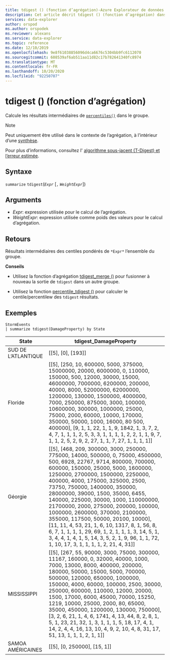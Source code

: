 ```yaml
---
title: tdigest () (fonction d’agrégation)-Azure Explorateur de données
description: Cet article décrit tdigest () (fonction d’agrégation) dans Azure Explorateur de données.
services: data-explorer
author: orspod
ms.author: orspodek
ms.reviewer: alexans
ms.service: data-explorer
ms.topic: reference
ms.date: 12/10/2019
ms.openlocfilehash: 9e8f61038856096d4ca6676c5304bb9fc6112070
ms.sourcegitcommit: 608539af6ab511aa11d82c17b782641340fc8974
ms.translationtype: MT
ms.contentlocale: fr-FR
ms.lasthandoff: 10/20/2020
ms.locfileid: "92250707"
---
```

# <a name="tdigest-aggregation-function"></a>tdigest () (fonction d’agrégation)

Calcule les résultats intermédiaires de [`percentiles()`](percentiles-aggfunction.md) dans le groupe.

> [!NOTE]
> Peut uniquement être utilisé dans le contexte de l’agrégation, à l’intérieur d’une [synthèse](summarizeoperator.md).

Pour plus d’informations, consultez l' [algorithme sous-jacent (T-Digest) et l’erreur estimée](percentiles-aggfunction.md#estimation-error-in-percentiles).

## <a name="syntax"></a>Syntaxe

`summarize` `tdigest`(*`Expr`* [`,` *`WeightExpr`*])

## <a name="arguments"></a>Arguments

* *Expr*: expression utilisée pour le calcul de l’agrégation.
* *WeightExpr*: expression utilisée comme poids des valeurs pour le calcul d’agrégation.

    
## <a name="returns"></a>Retours

Résultats intermédiaires des centiles pondérés de `*Expr*` l’ensemble du groupe.
 
 
**Conseils**

* Utilisez la fonction d’agrégation [tdigest_merge ()](tdigest-merge-aggfunction.md) pour fusionner à nouveau la sortie de `tdigest` dans un autre groupe.

* Utilisez la fonction [percentile_tdigest ()](percentile-tdigestfunction.md) pour calculer le centile/percentilew des `tdigest` résultats.

## <a name="examples"></a>Exemples

<!-- csl: https://help.kusto.windows.net:443/Samples -->
```kusto
StormEvents
| summarize tdigest(DamageProperty) by State
```

|State|tdigest_DamageProperty|
|---|---|
|SUD DE L’ATLANTIQUE|[[5], [0], [193]]|
|Floride|[[5], [250, 10, 600000, 5000, 375000, 15000000, 20000, 6000000, 0, 110000, 150000, 500, 12000, 30000, 15000, 46000000, 7000000, 6200000, 200000, 40000, 8000, 52000000, 62000000, 1200000, 130000, 1500000, 4000000, 7000, 250000, 875000, 3000, 100000, 10600000, 300000, 1000000, 25000, 75000, 2000, 60000, 10000, 170000, 350000, 50000, 1000, 16000, 80 500, 400000], [9, 1, 1, 22, 1, 1, 9, 1842, 1, 3, 7, 2, 4, 7, 1, 1, 1, 2, 5, 3, 3, 1, 1, 1, 1, 2, 2, 1, 1, 9, 7, 1, 1, 2, 5, 2, 9, 2, 27, 1, 1, 7, 27, 1, 1, 1, 1]]|
|Géorgie|[[5], [468, 209, 300000, 3000, 250000, 775000, 14000, 500000, 0, 75000, 4500000, 500, 6928, 22767, 9714, 800000, 700000, 600000, 150000, 25000, 5000, 1600000, 1250000, 2700000, 1500000, 2250000, 400000, 4000, 175000, 325000, 2500, 73750, 750000, 1400000, 350000, 28000000, 39000, 1500, 35000, 6455, 140000, 225000, 30000, 1000, 110000000, 21700000, 2000, 275000, 200000, 100000, 1000000, 2600000, 370000, 2100000, 355000, 117500, 50000, 20100, 10000], [11, 11, 4, 53, 21, 1, 6, 10, 1317, 8, 1, 56, 8, 6, 7, 1, 1, 1, 1, 29, 69, 1, 2, 1, 1, 1, 3, 14, 5, 1, 3, 4, 4, 1, 4, 1, 5, 14, 3, 5, 2, 1, 9, 96, 1, 1, 72, 1, 10, 17, 3, 1, 1, 1, 1, 2, 21, 4, 31]]|
|MISSISSIPPI|[[5], [267, 55, 90000, 3000, 75000, 300000, 11167, 160000, 0, 32000, 40000, 1000, 7000, 13000, 8000, 400000, 200000, 180000, 50000, 15000, 5000, 700000, 500000, 120000, 650000, 1000000, 150000, 4000, 60000, 100000, 2500, 30000, 250000, 600000, 110000, 12000, 20000, 1500, 17000, 6000, 45000, 70000, 15250, 1219, 10000, 25000, 2000, 80, 65000, 35000, 450000, 1200000, 130000, 750000], [3, 2, 6, 21, 1, 4, 6, 1741, 4, 13, 44, 8, 2, 8, 1, 5, 1, 23, 21, 32, 1, 3, 1, 1, 1, 5, 18, 17, 4, 1, 14, 2, 4, 4, 16, 13, 10, 4, 9, 2, 10, 4, 8, 31, 17, 51, 13, 1, 1, 1, 2, 1, 1]]|
|SAMOA AMÉRICAINES|[[5], [0, 250000], [15, 1]]|
